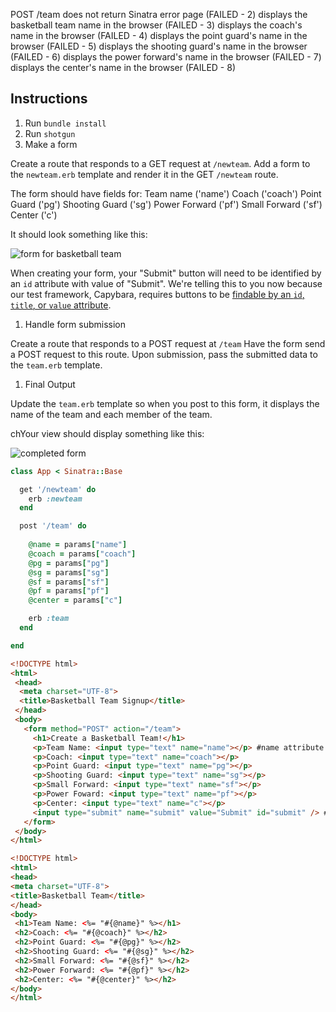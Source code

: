  POST /team
    does not return Sinatra error page (FAILED - 2)
    displays the basketball team name in the browser (FAILED - 3)
    displays the coach's name in the browser (FAILED - 4)
    displays the point guard's name in the browser (FAILED - 5)
    displays the shooting guard's name in the browser (FAILED - 6)
    displays the power forward's name in the browser (FAILED - 7)
    displays the center's name in the browser (FAILED - 8)

## Instructions

1. Run `bundle install`
2. Run `shotgun`
3. Make a form

Create a route that responds to a GET request at `/newteam`. Add a form to the `newteam.erb` template and render it in the GET `/newteam` route.

The form should have fields for: Team name ('name') Coach ('coach') Point Guard ('pg') Shooting Guard ('sg') Power Forward ('pf') Small Forward ('sf') Center ('c')

It should look something like this:

![form for basketball team](https://curriculum-content.s3.amazonaws.com/web-development/Sinatra/basketball-form.png)

When creating your form, your "Submit" button will need to be identified by an `id` attribute with value of "Submit". We're telling this to you now because our test framework, Capybara, requires buttons to be [findable by an `id`, `title`, or `value` attribute](http://www.rubydoc.info/gems/capybara/Capybara%2FNode%2FActions%3Aclick_button).

1. Handle form submission

Create a route that responds to a POST request at `/team` Have the form send a POST request to this route. Upon submission, pass the submitted data to the `team.erb` template.

1. Final Output

Update the `team.erb` template so when you post to this form, it displays the name of the team and each member of the team.

chYour view should display something like this:

![completed form](https://curriculum-content.s3.amazonaws.com/web-development/Sinatra/basketball-results.png)

```ruby
class App < Sinatra::Base

  get '/newteam' do
    erb :newteam
  end

  post '/team' do
      
    @name = params["name"]
    @coach = params["coach"]
    @pg = params["pg"]
    @sg = params["sg"]
    @sf = params["sf"]
    @pf = params["pf"]
    @center = params["c"]

    erb :team
  end

end


```

```html
<!DOCTYPE html>
<html>
 <head>
  <meta charset="UTF-8">
  <title>Basketball Team Signup</title>
 </head>
 <body>
   <form method="POST" action="/team"> 
     <h1>Create a Basketball Team!</h1>
     <p>Team Name: <input type="text" name="name"></p> #name attribute equals the key
     <p>Coach: <input type="text" name="coach"></p>
     <p>Point Guard: <input type="text" name="pg"></p>
     <p>Shooting Guard: <input type="text" name="sg"></p>
     <p>Small Forward: <input type="text" name="sf"></p>
     <p>Power Foward: <input type="text" name="pf"></p>
     <p>Center: <input type="text" name="c"></p>
     <input type="submit" name="submit" value="Submit" id="submit" /> #submit value has to be capitilized
   </form>
 </body>
</html>
```

```html
<!DOCTYPE html>
<html>
<head>
<meta charset="UTF-8">
<title>Basketball Team</title>
</head>
<body>
 <h1>Team Name: <%= "#{@name}" %></h1> 
 <h2>Coach: <%= "#{@coach}" %></h2>
 <h2>Point Guard: <%= "#{@pg}" %></h2>
 <h2>Shooting Guard: <%= "#{@sg}" %></h2>
 <h2>Small Forward: <%= "#{@sf}" %></h2>
 <h2>Power Forward: <%= "#{@pf}" %></h2>
 <h2>Center: <%= "#{@center}" %></h2>
</body>
</html>
```

